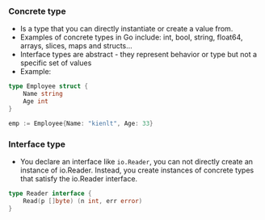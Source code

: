 ### Concrete type
- Is a type that you can directly instantiate or create a value from.
- Examples of concrete types in Go include: int, bool, string, float64, arrays, slices, maps and structs...
- Interface types are abstract - they represent behavior or type but not a specific set of values
- Example:
```go
type Employee struct {
    Name string
    Age int
}

emp := Employee{Name: "kienlt", Age: 33}
```

### Interface type
- You declare an interface like `io.Reader`, you can not directly create an instance of io.Reader. Instead, you create instances of concrete types that satisfy the io.Reader interface.
```go
type Reader interface {
    Read(p []byte) (n int, err error)
}
```